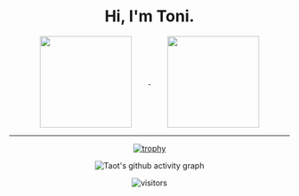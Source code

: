 <h1 align="center"> Hi, I'm Toni. </h1>

<div align="center">

<a href="https://github.com/anuraghazra/github-readme-stats">
  <img height="165" align="center" style="margin: 0 30px" src="https://github-readme-stats.vercel.app/api?username=ToniXWD&show_icons=true&theme=radical" />
</a>

<a href="https://github.com/anuraghazra/github-readme-stats">
  <img height="165" align="center" style="margin: 0 30px" src="https://github-readme-stats.vercel.app/api/top-langs/?username=ToniXWD&&theme=radical&size_weight=1&count_weight=0&langs_count=10&layout=compact" />
</a>

---

[![trophy](https://github-profile-trophy.vercel.app/?username=ToniXWD&row=1&margin-w=10&theme=dark_lover)](https://github.com/ryo-ma/github-profile-trophy)

![Taot's github activity graph](https://github-readme-activity-graph.vercel.app/graph?username=ToniXWD&theme=xcode)

![visitors](https://visitor-badge.glitch.me/badge?page_id=ToniXWD&left_color=green&right_color=red)

</div>
